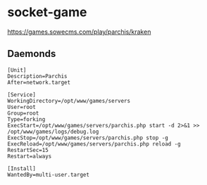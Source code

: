 # socket-game

https://games.sowecms.com/play/parchis/kraken

## Daemonds

```
[Unit]
Description=Parchis
After=network.target

[Service]
WorkingDirectory=/opt/www/games/servers
User=root
Group=root
Type=forking
ExecStart=/opt/www/games/servers/parchis.php start -d 2>&1 >> /opt/www/games/logs/debug.log
ExecStop=/opt/www/games/servers/parchis.php stop -g
ExecReload=/opt/www/games/servers/parchis.php reload -g
RestartSec=15
Restart=always

[Install]
WantedBy=multi-user.target
```